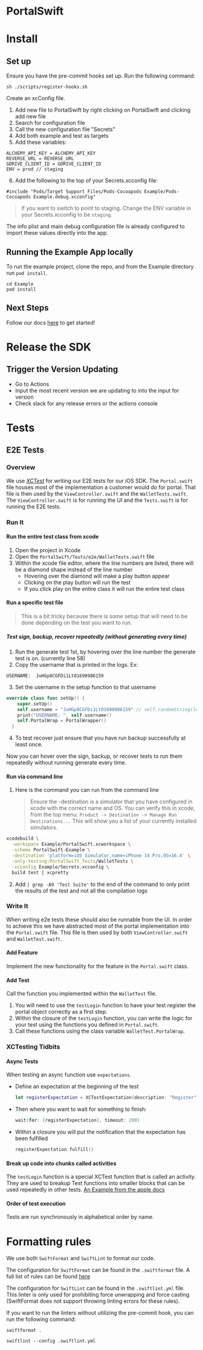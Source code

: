 # PortalSwift

# Install

## Set up

Ensure you have the pre-commit hooks set up. Run the following command:

```
sh ./scripts/register-hooks.sh
```

Create an xcConfig file.

1. Add new file to PortalSwift by right clicking on PortalSwift and clicking add new file
2. Search for configuration file
3. Call the new configuration file "Secrets"
4. Add both example and test as targets
5. Add these variables:

```
ALCHEMY_API_KEY = ALCHEMY_API_KEY
REVERSE_URL = REVERSE_URL
GDRIVE_CLIENT_ID = GDRIVE_CLIENT_ID
ENV = prod // staging
```

6. Add the following to the top of your Secrets.xcconfig file:

```
#include "Pods/Target Support Files/Pods-Cocoapods Example/Pods-Cocoapods Example.debug.xcconfig"
```

> If you want to switch to point to staging. Change the ENV variable in your Secrets.xcconfig to be `staging`.

The info plist and main debug configuration file is already configured to import these values directly into the app.

## Running the Example App locally

To run the example project, clone the repo, and from the Example directory run `pod install`.

```
cd Example
pod install
```

## Next Steps

Follow our docs [here](https://docs.portalhq.io/swift-pod/portalswift) to get started!

# Release the SDK

## Trigger the Version Updating

- Go to Actions
- Input the most recent version we are updating to into the input for version
- Check slack for any release errors or the actions console

# Tests

## E2E Tests

### Overview

We use [_XCTest_](https://developer.apple.com/documentation/xctest) for writing our E2E tests for our iOS SDK. The `Portal.swift` file houses most of the implementation a customer would do for portal. That file is then used by the `ViewController.swift` and the `WalletTests.swift`. The `ViewController.swift` is for running the UI and the `Tests.swift` is for running the E2E tests.

### Run It

#### Run the entire test class from xcode

1. Open the project in Xcode
2. Open the `PortalSwift/Tests/e2e/WalletTests.swift` file
3. Within the xcode file editor, where the line numbers are listed, there will be a diamond shape instead of the line number
   - Hovering over the diamond will make a play button appear
   - Clicking on the play button will run the test
   - If you click play on the entire class it will run the entire test class

#### Run a specific test file

> This is a bit tricky because there is some setup that will need to be done depending on the test you want to run.

##### Test sign, backup, recover repeatedly (without generating every time)

1. Run the generate test 1st, by hovering over the line number the generate test is on. (currently line 58)
2. Copy the username that is printed in the logs. Ex:

```
USERNAME:  JuHGp8CGFDi1LtO1690986159
```

3. Set the username in the setup function to that username

```swift
override class func setUp() {
    super.setUp()
    self.username = "JuHGp8CGFDi1LtO1690986159" // self.randomString(length: 15)
    print("USERNAME: ", self.username!)
    self.PortalWrap = PortalWrapper()
  }
```

4. To test recover just ensure that you have run backup successfully at least once.

Now you can hover over the sign, backup, or recover tests to run them repeatedly without running generate every time.

#### Run via command line

1. Here is the command you can run from the command line
   > Ensure the -destination is a simulator that you have configured in xcode with the correct name and OS. You can verify this in xcode, from the top menu: `Product -> Destination -> Manage Run Destinations...` This will show you a list of your currently installed simulators.

```bash
xcodebuild \
  -workspace Example/PortalSwift.xcworkspace \
  -scheme PortalSwift-Example \
  -destination 'platform=iOS Simulator,name=iPhone 14 Pro,OS=16.4' \
  -only-testing:PortalSwift_Tests/WalletTests \
  -xcconfig Example/Secrets.xcconfig \
  build test | xcpretty
```

2. Add `| grep -A9 'Test Suite'` to the end of the command to only print the results of the test and not all the compilation logs

### Write It

When writing e2e tests these should also be runnable from the UI. In order to achieve this we have abstracted most of the portal implementation into the `Portal.swift` file. This file is then used by both `ViewController.swift` and `WalletTest.swift`.

#### Add Feature

Implement the new functionality for the feature in the `Portal.swift` class.

#### Add Test

Call the function you implemented within the `WalletTest` file.

1. You will need to use the `testLogin` function to have your test register the portal object correctly as a first step.
2. Within the closure of the `testLogin` function, you can write the logic for your test using the functions you defined in `Portal.swift`.
3. Call these functions using the class variable `WalletTest.PortalWrap`.

### XCTesting Tidbits

#### Async Tests

When testing an async function use `expectations`.

- Define an expectation at the beginning of the test
  ```swift
  let registerExpectation = XCTestExpectation(description: "Register")
  ```
- Then where you want to wait for something to finish:
  ```swift
  wait(for: [registerExpectation], timeout: 200)
  ```
- Within a closure you will put the notification that the expectation has been fulfilled
  ```swift
  registerExpectation.fulfill()
  ```

#### Break up code into chunks called activities

The `testLogin` function is a special XCTest function that is called an activity.
They are used to breakup Test functions into smaller blocks that can be used repeatedly in other tests.
[An Example from the apple docs](https://developer.apple.com/documentation/xctest/activities_and_attachments/grouping_tests_into_substeps_with_activities)

#### Order of test execution

Tests are run synchronously in alphabetical order by name.

# Formatting rules

We use both `SwiftFormat` and `SwiftLint` to format our code.

The configuration for `SwiftFormat` can be found in the `.swiftformat` file.
A full list of rules can be found [here](https://github.com/nicklockwood/SwiftFormat/blob/main/Rules.md)

The configuration for `SwiftLint` can be found in the `.swiftlint.yml` file.
This linter is only used for prohibiting force unwrapping and force casting (SwiftFormat does not support throwing linting errors for these rules).

If you want to run the linters without utilizing the pre-commit hook, you can run the following command:

```
swiftformat .
```

```
swiftlint --config .swiftlint.yml
```
